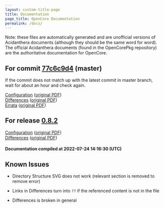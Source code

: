 ```yaml
---
layout: custom-title-page
title: Documentation
page_title: OpenCore Documentation
permalink: /docs/
---
```

Note: these files are automatically generated and are unofficial versions of Acidanthera documents (although they should be the same word for word). The official Acidanthera documents (found in the OpenCorePkg repository) are the authoritative documentation for OpenCore.

## For commit [77c6c9d4](https://github.com/acidanthera/OpenCorePkg/tree/77c6c9d4097e62cef9c88b9f9d7f4f879a24c282) (master)

If the commit does not match up with the latest commit in master branch, wait for about an hour and check again.

[Configuration](latest/Configuration.html) ([original PDF](https://github.com/acidanthera/OpenCorePkg/blob/77c6c9d4097e62cef9c88b9f9d7f4f879a24c282/Docs/Configuration.pdf))
<br>
[Differences](latest/Differences.html) ([original PDF](https://github.com/acidanthera/OpenCorePkg/blob/77c6c9d4097e62cef9c88b9f9d7f4f879a24c282/Docs/Differences/Differences.pdf))
<br>
[Errata](latest/Errata.html) ([original PDF](https://github.com/acidanthera/OpenCorePkg/blob/77c6c9d4097e62cef9c88b9f9d7f4f879a24c282/Docs/Errata/Errata.pdf))

## For release [0.8.2](https://github.com/acidanthera/OpenCorePkg/tree/0.8.2)

[Configuration](release/Configuration.html) ([original PDF](https://github.com/acidanthera/OpenCorePkg/blob/0.8.2/Docs/Configuration.pdf))
<br>
[Differences](release/Differences.html) ([original PDF](https://github.com/acidanthera/OpenCorePkg/blob/0.8.2/Docs/Differences/Differences.pdf))

#### Documentation compiled at 2022-07-24 14:16:30 (UTC)

## Known Issues

* Directory Structure SVG does not work (relevant section is removed to remove error)

* Links in Differences turn into `??` if the referenced content is not in the file

* Differences is broken in general
